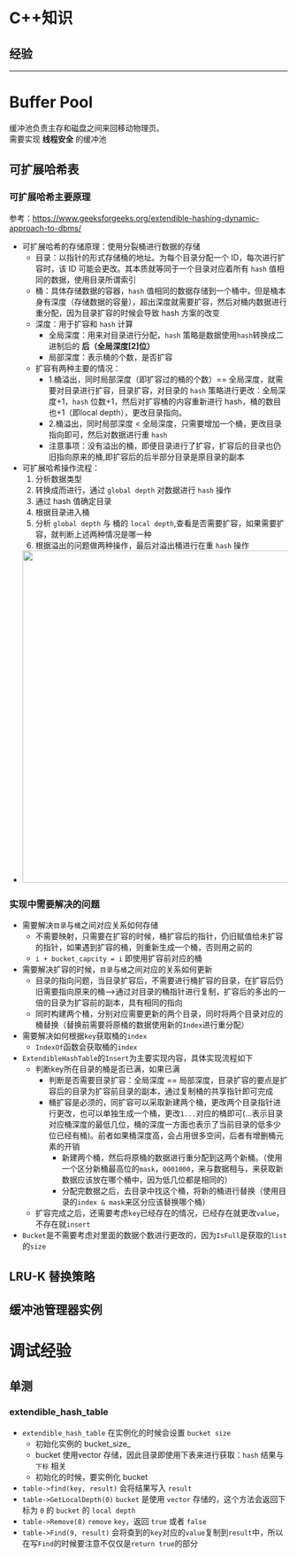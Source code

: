 # C++知识
## 


## 经验


****
# Buffer Pool
缓冲池负责主存和磁盘之间来回移动物理页。<br>
需要实现 **线程安全** 的缓冲池
## 可扩展哈希表
### 可扩展哈希主要原理
参考：https://www.geeksforgeeks.org/extendible-hashing-dynamic-approach-to-dbms/ <br>
* 可扩展哈希的存储原理：使用分裂桶进行数据的存储
  * 目录：以指针的形式存储桶的地址。为每个目录分配一个 ID，每次进行扩容时，该 ID 可能会更改。其本质就等同于一个目录对应着所有 `hash` 值相同的数据，使用目录所谓索引
  * 桶：具体存储数据的容器，`hash` 值相同的数据存储到一个桶中，但是桶本身有深度（存储数据的容量），超出深度就需要扩容，然后对桶内数据进行重分配，因为目录扩容的时候会导致 hash 方案的改变
  * 深度：用于扩容和 `hash` 计算
    * 全局深度：用来对目录进行分配，`hash` 策略是数据使用`hash`转换成二进制后的 **后（全局深度[2]位）**
    * 局部深度：表示桶的个数，是否扩容
  * 扩容有两种主要的情况：
    * 1.桶溢出，同时局部深度（即扩容过的桶的个数）== 全局深度，就需要对目录进行扩容，目录扩容，对目录的 `hash` 策略进行更改：全局深度+1，`hash` 位数+1，然后对扩容桶的内容重新进行 hash，桶的数目也+1（即local depth），更改目录指向。
    * 2.桶溢出，同时局部深度 < 全局深度，只需要增加一个桶，更改目录指向即可，然后对数据进行重 `hash`
    * 注意事项：没有溢出的桶，即便目录进行了扩容，扩容后的目录也仍旧指向原来的桶,即扩容后的后半部分目录是原目录的副本
* 可扩展哈希操作流程：
  1. 分析数据类型
  2. 转换成而进行，通过 `global depth` 对数据进行 `hash` 操作
  3. 通过 hash 值确定目录
  4. 根据目录进入桶
  5. 分析 `global depth` 与 桶的 `local depth`,查看是否需要扩容，如果需要扩容，就判断上述两种情况是哪一种
  6. 根据溢出的问题做两种操作，最后对溢出桶进行在重 `hash` 操作
* <img height="600" src="H:\Github\CPPStudy\CMU15445\src\img.png" width="600"/>
### 实现中需要解决的问题
* 需要解决`目录`与`桶`之间对应关系如何存储
    * 不需要映射，只需要在扩容的时候，桶扩容后的指针，仍旧赋值给未扩容的指针，如果遇到扩容的桶，则重新生成一个桶，否则用之前的
    * `i + bucket_capcity = i` 即使用扩容前对应的桶
* 需要解决扩容的时候，`目录`与`桶`之间对应的关系如何更新
    * 目录的指向问题，当目录扩容后，不需要进行桶扩容的目录，在扩容后仍旧需要指向原来的桶-->通过对目录的桶指针进行复制，扩容后的多出的一倍的目录为扩容前的副本，具有相同的指向
    * 同时构建两个桶，分别对应需要更新的两个目录，同时将两个目录对应的桶替换（替换前需要将原桶的数据使用新的`Index`进行重分配）
* 需要解决如何根据`key`获取桶的`index`
    * `IndexOf`函数会获取桶的`index`
* `ExtendibleHashTable`的`Insert`为主要实现内容，具体实现流程如下
  * 判断key所在目录的桶是否已满，如果已满
    * 判断是否需要目录扩容：全局深度 == 局部深度，目录扩容的要点是扩容后的目录为扩容前目录的副本，通过复制桶的共享指针即可完成
    * 桶扩容是必须的，同扩容可以采取新建两个桶，更改两个目录指针进行更改，也可以单独生成一个桶，更改`1...`对应的桶即可(...表示目录对应桶深度的最低几位，桶的深度一方面也表示了当前目录的低多少位已经有桶)。前者如果桶深度高，会占用很多空间，后者有增删桶元素的开销
      * 新建两个桶，然后将原桶的数据进行重分配到这两个新桶。（使用一个区分新桶最高位的`mask`，`0001000`，来与数据相与，来获取新数据应该放在哪个桶中，因为低几位都是相同的）
      * 分配完数据之后，去目录中找这个桶，将新的桶进行替换（使用目录的`index & mask`来区分应该替换哪个桶）
  * 扩容完成之后，还需要考虑`key`已经存在的情况，已经存在就更改`value`，不存在就`insert`
* `Bucket`是不需要考虑对里面的数据个数进行更改的，因为`IsFull`是获取的`list`的`size`
## LRU-K 替换策略
## 缓冲池管理器实例

# 调试经验
## 单测
### extendible_hash_table
* `extendible_hash_table` 在实例化的时候会设置 `bucket size`
    * 初始化实例的 bucket_size_
    * bucket 使用vector 存储，因此目录即使用下表来进行获取：`hash` 结果与 `下标` 相关
    * 初始化的时候，要实例化 bucket
* `table->find(key, result)` 会将结果写入 `result`
* `table->GetLocalDepth(0)` `bucket` 是使用 `vector` 存储的，这个方法会返回下标为 `0` 的 `bucket` 的 `local depth`
* `table->Remove(8)` `remove` `key`，返回 `true` 或者 `false`
* `table->Find(9, result)` 会将查到的`key`对应的`value`复制到`result`中，所以在写`Find`的时候要注意不仅仅是`return true`的部分